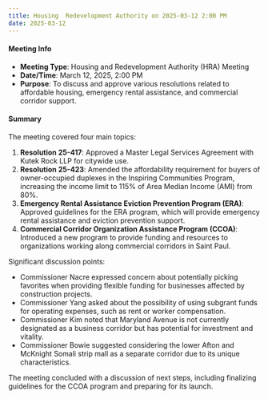 ```yaml
---
title: Housing  Redevelopment Authority on 2025-03-12 2:00 PM
date: 2025-03-12
---
```

#### Meeting Info
* **Meeting Type**: Housing and Redevelopment Authority (HRA) Meeting
* **Date/Time**: March 12, 2025, 2:00 PM
* **Purpose**: To discuss and approve various resolutions related to affordable housing, emergency rental assistance, and commercial corridor support.

#### Summary

The meeting covered four main topics:

1. **Resolution 25-417**: Approved a Master Legal Services Agreement with Kutek Rock LLP for citywide use.
2. **Resolution 25-423**: Amended the affordability requirement for buyers of owner-occupied duplexes in the Inspiring Communities Program, increasing the income limit to 115% of Area Median Income (AMI) from 80%.
3. **Emergency Rental Assistance Eviction Prevention Program (ERA)**: Approved guidelines for the ERA program, which will provide emergency rental assistance and eviction prevention support.
4. **Commercial Corridor Organization Assistance Program (CCOA)**: Introduced a new program to provide funding and resources to organizations working along commercial corridors in Saint Paul.

Significant discussion points:

* Commissioner Nacre expressed concern about potentially picking favorites when providing flexible funding for businesses affected by construction projects.
* Commissioner Yang asked about the possibility of using subgrant funds for operating expenses, such as rent or worker compensation.
* Commissioner Kim noted that Maryland Avenue is not currently designated as a business corridor but has potential for investment and vitality.
* Commissioner Bowie suggested considering the lower Afton and McKnight Somali strip mall as a separate corridor due to its unique characteristics.

The meeting concluded with a discussion of next steps, including finalizing guidelines for the CCOA program and preparing for its launch.

